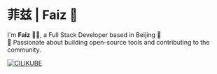 <!--
**Faiz-zzzz/Faiz-zzzz** is a ✨ _special_ ✨ repository because its `README.md` (this file) appears on your GitHub profile.

Here are some ideas to get you started:

- 🔭 I’m currently working on ...
- 🌱 I’m currently learning ...
- 👯 I’m looking to collaborate on ...
- 🤔 I’m looking for help with ...
- 💬 Ask me about ...
- 📫 How to reach me: ...
- 😄 Pronouns: ...
- ⚡ Fun fact: ...
-->


# 菲兹 | Faiz 👋

<!--  基本信息展示 -->
I'm **Faiz** 👨‍💻, a Full Stack Developer based in Beijing 📍  
🚀 Passionate about building open-source tools and contributing to the community.

<!--  添加徽章（Badges） -->
[![CILIKUBE](https://camo.githubusercontent.com/389f21b63b9c897c4d22c935ca9989fe5916bf077dadd13de7abaac9aaf64e11/68747470733a2f2f696d672e736869656c64732e696f2f62616467652f43494c494b5542455f2d436f7265253230446576656c6f7065722d2532334646443730303f7374796c653d666c6174266c6f676f3d6b756265726e65746573266c6162656c436f6c6f723d626c61636b)](https://github.com/Faiz-zzzz)

